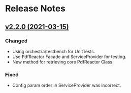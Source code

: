 # Release Notes

## [v2.2.0 (2021-03-15)](https://github.com/ssgglobal/laravel-pdfreactor/compare/v2.1.0...v2.2.0)

### Changed
- Using orchestra/testbench for UnitTests.
- Use PdfReactor Facade and ServiceProvider for testing.
- New method for retrieving core PdfReactor Class.

### Fixed
- Config param order in ServiceProvider was incorrect.